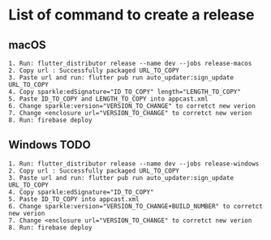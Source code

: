 # List of command to create a release

## macOS
    1. Run: flutter_distributor release --name dev --jobs release-macos 
    2. Copy url : Successfully packaged URL_TO_COPY
    3. Paste url and run: flutter pub run auto_updater:sign_update URL_TO_COPY
    4. Copy sparkle:edSignature="ID_TO_COPY" length="LENGTH_TO_COPY"
    5. Paste ID_TO_COPY and LENGTH_TO_COPY into appcast.xml
    6. Change sparkle:version="VERSION_TO_CHANGE" to corretct new verion
    7. Change <enclosure url="VERSION_TO_CHANGE" to corretct new verion
    8. Run: firebase deploy

## Windows TODO
    1. Run: flutter_distributor release --name dev --jobs release-windows 
    2. Copy url : Successfully packaged URL_TO_COPY
    3. Paste url and run: flutter pub run auto_updater:sign_update URL_TO_COPY
    4. Copy sparkle:edSignature="ID_TO_COPY"
    5. Paste ID_TO_COPY into appcast.xml
    6. Change sparkle:version="VERSION_TO_CHANGE+BUILD_NUMBER" to corretct new verion
    7. Change <enclosure url="VERSION_TO_CHANGE" to corretct new verion
    8. Run: firebase deploy